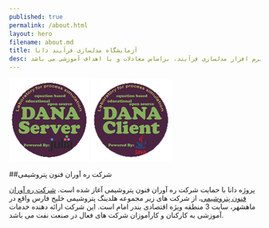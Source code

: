 ```yaml
---
published: true
permalink: /about.html
layout: hero
filename: about.md
title: آزمایشگاه مدلسازی فرآیند دانا
desc: آزمایشگاه دانا، یک پروژه متن باز جهت توسعه نرم افزار مدلسازی فرآیند، براساس معادلات و با اهداف آموزشی می باشد
---
```


[![Go to server website](/assets/img/DANA_ServerSmall.png "DANA-Laboratory Client Site")](/DANA-Laboratory.jl)
[![Go to client website](/assets/img/DANA_ClientSmall.png "DANA-Laboratory Server Site")](/DANA-Laboratory.java)

##شرکت ره آوران فنون پتروشیمی

پروژه دانا با حمایت شرکت ره آوران فنون پتروشیمی آغاز شده است.
[شرکت ره آوران فنون پتروشیمی](http://www.rfpc.ir/)، از شرکت های زیر مجموعه هلدینگ پتروشیمی خلیج فارس واقع در ماهشهر، سایت 3 منطقه ویژه اقتصادی بندر امام است.
این شرکت ارائه دهنده خدمات آموزشی به کارکنان و کارآموزان شرکت های فعال در صنعت نفت می باشد.
